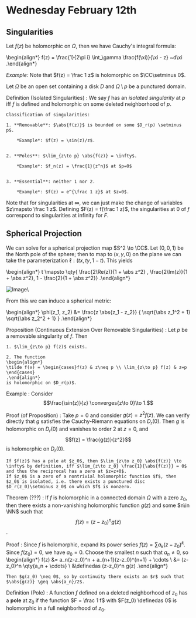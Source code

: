 # Wednesday February 12th

## Singularities 

Let $f(z)$ be holomorphic on $\Omega$, then we have Cauchy's integral formula:

\begin{align*}
f(z) = \frac{1}{2\pi i} \int_\gamma \frac{f(\xi)}{\xi - z} ~d\xi
.\end{align*}

*Example:*
Note that $f(z) = \frac 1 z$ is holomorphic on $\CC\setminus 0$.

Let $\Omega$ be an open set containing a disk $D$ and $\Omega\setminus p$ be a punctured domain.

Definition (Isolated Singularities)
:   We say $f$ has an *isolated singularity* at $p$ iff $f$ is defined and holomorphic on some deleted neighborhood of $p$.


    Classification of singularities:

    1. **Removable**: $\abs{f(z)}$ is bounded on some $D_r(p) \setminus p$.
        
        *Example*: $f(z) = \sin(z)/z$.


    2. **Poles**: $\lim_{z\to p} \abs{f(z)} = \infty$.
      
        *Example*: $f_n(z) = \frac{1}{z^n}$ at $p=0$


    3. **Essential**: neither 1 nor 2.

        *Example*: $f(z) = e^{\frac 1 z}$ at $z=0$.

Note that for singularities at $\infty$, we can just make the change of variables $z\mapsto \frac 1 z$.
Defining $F(z) = f(\frac 1 z)$, the singularities at 0 of $f$ correspond to singularities at infinity for $F$.

## Spherical Projection

We can solve for a spherical projection map $S^2 \to \CC$.
Let $(0,0,1)$ be the North pole of the sphere; then to map to $(x, y, 0)$ on the plane we can take the parameterization $\ell: (tx, ty, 1-t)$.
This yields

\begin{align*}
t \mapsto \qty{ \frac{2\Re(z)}{1 + \abs z^2} , \frac{2\Im(z)}{1 + \abs z^2}, 1 - \frac{2}{1 + \abs z^2}}
.\end{align*}

![Image](figures/2020-02-12-14:05.png)\

From this we can induce a spherical metric:

\begin{align*}
\phi(z_1, z_2) &= \frac{z \abs{z_1 - z_2}} { \sqrt{\abs z_1^2 + 1} \sqrt{\abs z_2^2 + 1}  }
.\end{align*}


Proposition (Continuous Extension Over Removable Singularities)
:   Let $p$ be a removable singularity of $f$.
    Then

    1. $\lim_{z\to p} f(z)$ exists.

    2. The function 
    \begin{align*}
    \tilde f(x) = \begin{cases}f(z) & z\neq p \\ \lim_{z\to p} f(z) & z=p  \end{cases}
    .\end{align*}
    is holomorphic on $D_r(p)$.

Example
:   Consider $$\frac{\sin(z)}{z} \converges{z\to 0}\to 1.$$

Proof (of Proposition)
:   Take $p=0$ and consider $g(z) = z^2 f(z)$.
    We can verify directly that $g$ satisfies the Cauchy-Riemann equations on $D_r(0)$.
    Then $g$ is holomorphic on $D_r(0)$ and vanishes to order 2 at $z=0$,
    and $$f(z) = \frac{g(z)}{z^2}$$ is holomorphic on $D_r(0)$.

    If $f(z)$ has a pole at $z_0$, then $\lim_{z\to z_0} \abs{f(z)} \to \infty$ by definition, iff $\lim_{z\to z_0} \frac{1}{\abs{f(z)}} = 0$ and thus the reciprocal has a zero at $z=z+0$.
    If $z_0$ is a zero of a nontrivial holomorphic function $f$, then $z_0$ is isolated, i.e. there exists a punctured disc $D_r(z_0)\setminus z_0$ on which $f$ is nonzero.

Theorem (???)
:   If $f$ is holomorphic in a connected domain $\Omega$ with a zero $z_0$, then there exists a non-vanishing holomorphic function $g(z)$ and some $n\in \NN$ such that $$f(z) = (z-z_0)^n g(z)$$.

Proof
:   Since $f$ is holomorphic, expand its power series $f(z) = \sum a_k (z-z_0)^k$.
    Since $f(z_0) = 0$, we have $a_0 = 0$.
    Choose the smallest $n$ such that $a_n \neq 0$, so 
    \begin{align*}
    f(z) 
    &= a_n(z-z_0)^n + a_{n+1}(z-z_0)^{n+1} + \cdots \\
    &= (z-z_0)^n \qty{a_n + \cdots} \\
    &\definedas (z-z_0)^n g(z)
    .\end{align*}

    Then $g(z_0) \neq 0$, so by continuity there exists an $r$ such that $\abs{g(z)} \geq \abs{a_n}/2$.

Definition (Pole)
:   A function $f$ defined on a deleted neighborhood of $z_0$ has a **pole** at $z_0$ if the function $F = \frac 1 f$ with $F(z_0) \definedas 0$ is holomorphic in a full neighborhood of $z_0$.

